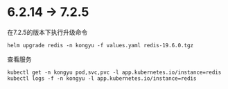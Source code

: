 

# 6.2.14 -> 7.2.5

在7.2.5的版本下执行升级命令

```
helm upgrade redis -n kongyu -f values.yaml redis-19.6.0.tgz
```

查看服务

```shell
kubectl get -n kongyu pod,svc,pvc -l app.kubernetes.io/instance=redis
kubectl logs -f -n kongyu -l app.kubernetes.io/instance=redis
```

